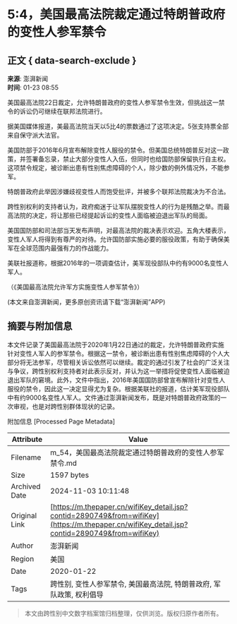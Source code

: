 # 5:4，美国最高法院裁定通过特朗普政府的变性人参军禁令

## 正文 { data-search-exclude }


**来源**: 澎湃新闻  
**时间**: 01-23 08:55  

美国最高法院22日裁定，允许特朗普政府的变性人参军禁令生效，但挑战这一禁令的诉讼仍可继续在联邦法院进行。

据美国媒体报道，美最高法院当天以5比4的票数通过了这项决定。5张支持票全部来自保守派大法官。

美国防部于2016年6月宣布解除变性人服役的禁令。但美国总统特朗普反对这一政策，并签署备忘录，禁止大部分变性人入伍，但同时也给国防部保留执行自主权。这项禁令规定，被诊断出患有性别焦虑障碍的个人，除少数的例外情况外，不能参军。

特朗普政府此举因涉嫌歧视变性人而饱受批评，并被多个联邦法院裁决为不合法。

跨性别权利的支持者认为，政府痴迷于让军队摆脱变性人的行为是残酷之举。而最高法院的决定，将让那些已经提起诉讼的变性人面临被迫退出军队的局面。

美国国防部和司法部当天发布声明，对最高法院的裁决表示欢迎。五角大楼表示，变性人军人将得到有尊严的对待。允许国防部实施必要的服役政策，有助于确保美军在全球范围内最强有力的作战能力。

美联社报道称，根据2016年的一项调查估计，美军现役部队中约有9000名变性人军人。

（《美国最高法院允许军方实施变性人参军禁令》）

(本文来自澎湃新闻，更多原创资讯请下载“澎湃新闻”APP)

## 摘要与附加信息

<!-- tcd_abstract -->
本文件记录了美国最高法院于2020年1月22日通过的裁定，允许特朗普政府实施针对变性人军人的参军禁令。根据这一禁令，被诊断出患有性别焦虑障碍的个人大部分将无法参军，尽管相关诉讼依然可以继续。裁定的通过引发了社会的广泛关注与争议，跨性别权利支持者对此表示反对，并认为这一举措将促使变性人面临被迫退出军队的窘境。此外，文件中指出，2016年美国国防部曾宣布解除针对变性人服役的禁令，因此这一决定显得尤为复杂。根据美联社的报道，估计美军现役部队中有约9000名变性人军人。文件通过澎湃新闻发布，既是对特朗普政府政策的一次审视，也是对跨性别群体现状的记录。
<!-- tcd_abstract_end -->

附加信息 [Processed Page Metadata]

| Attribute       | Value                                  |
|-----------------|----------------------------------------|
| Filename        | m_54，美国最高法院裁定通过特朗普政府的变性人参军禁令.md                             |
| Size            | 1597 bytes                           |
| Archived Date   | 2024-11-03 10:11:48                             |
| Original Link   | [https://m.thepaper.cn/wifiKey_detail.jsp?contid=2890749&from=wifiKey](https://m.thepaper.cn/wifiKey_detail.jsp?contid=2890749&from=wifiKey)                       |
| Author          | 澎湃新闻                               |
| Region          | 美国                               |
| Date            | 2020-01-22                                 |
| Tags            | 跨性别, 变性人参军禁令, 美国最高法院, 特朗普政府, 军队政策, 权利倡导                                 |
>
> 本文由跨性别中文数字档案馆归档整理，仅供浏览。版权归原作者所有。
>